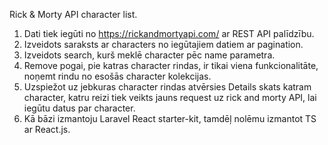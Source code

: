 Rick & Morty API character list.

1. Dati tiek iegūti no https://rickandmortyapi.com/ ar REST API palīdzību.
2. Izveidots saraksts ar characters no iegūtajiem datiem ar pagination.
3. Izveidots search, kurš meklē character pēc name parametra.
4. Remove pogai, pie katras character rindas, ir tikai viena funkcionalitāte, noņemt rindu no esošās character kolekcijas.
5. Uzspiežot uz jebkuras character rindas atvērsies Details skats katram character, katru reizi tiek veikts jauns request uz rick and morty API, lai iegūtu datus par character.
6. Kā bāzi izmantoju Laravel React starter-kit, tamdēļ nolēmu izmantot TS ar React.js.
